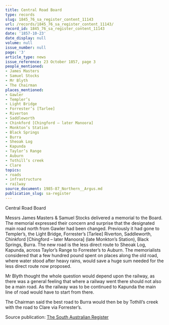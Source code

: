 ```yaml
---
title: Central Road Board
type: records
slug: 1845_76_sa_register_content_11143
url: /records/1845_76_sa_register_content_11143/
record_id: 1845_76_sa_register_content_11143
date: '1857-10-23'
date_display: null
volume: null
issue_number: null
page: '3'
article_type: news
issue_reference: 23 October 1857, page 3
people_mentioned:
- James Masters
- Samuel Stocks
- Mr Blyth
- The Chairman
places_mentioned:
- Gawler
- Templer’s
- Light Bridge
- Forrester’s [Tarlee]
- Riverton
- Saddleworth
- Chinkford [Chingford – later Manoora]
- Monkton’s Station
- Black Springs
- Burra
- Sheoak Log
- Kapunda
- Taylor’s Range
- Auburn
- Tothill’s creek
- Clare
topics:
- roads
- infrastructure
- railway
source_document: 1985-87_Northern__Argus.md
publication_slug: sa-register
---
```


Central Road Board

Messrs James Masters & Samuel Stocks delivered a memorial to the Board.  The memorial expressed their concern and surprise that the designated main road north from Gawler had been changed.  Previously it had gone to Templer’s, the Light Bridge, Forrester’s [Tarlee] Riverton, Saddleworth, Chinkford [Chingford – later Manoora] (late Monkton’s Station), Black Springs, Burra.  The new road is the less direct route to Sheoak Log, Kapunda, across Taylor’s Range to Forrester’s to Auburn.  The memorialists considered that a few hundred pound spent on places along the old road, where water stood after heavy rains, would save a huge sum needed for the less direct route now proposed.

Mr Blyth thought the whole question would depend upon the railway, as there was a general feeling that where a railway went there should not also be a main road.  As the railway was to be continued to Kapunda the main line of road would have to start from there.

The Chairman said the best road to Burra would then be by Tothill’s creek with the road to Clare via Forrester’s.

Source publication: [The South Australian Register](/publications/sa-register/)
